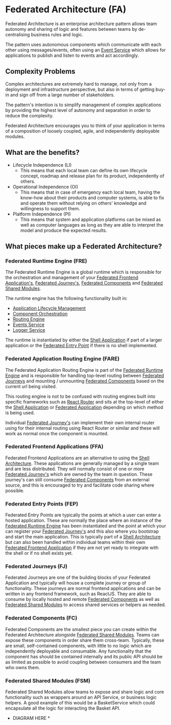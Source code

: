 # Federated Architecture (FA)
Federated Architecture is an enterprise architecture pattern allows team autonomy and sharing of logic and features between teams by de-centralising business rules and logic.

The pattern uses autonomous components which communicate with each other using messages/events, often using an [Event Service](/sections/packages/federated-core?id=event-service) which allows for applications to publish and listen to events and act accordingly.

## Complexity Problems
Complex architectures are extremely hard to manage, not only from a deployment and infrastructure perspective, but also in terms of getting buy-in and sign off from a large number of stakeholders.

The pattern's intention is to simplify management of complex applications by providing the highest level of autonomy and separation in order to reduce the complexity. 

Federated Architecture encourages you to think of your application in terms of a composition of loosely coupled, agile, and independently deployable modules.

## What are the benefits?
- Lifecycle Independence (LI)
  - This means that each local team can define its own lifecycle concept, roadmap and release plan for its product, independently of others.
- Operational Independence (OI)
  - This means that in case of emergency each local team, having the know-how about their products and computer systems, is able to fix and operate them without relying on others' knowledge and willingness to support them.
- Platform Independence (PI)
  - This means that system and application platforms can be mixed as well as computer languages as long as they are able to interpret the model and produce the expected results.

## What pieces make up a Federated Architecture?

### Federated Runtime Engine (FRE)
The Federated Runtime Engine is a global runtime which is responsible for the orchestration and management of your [Federated Frontend Application's](/sections/architecture/federated-architecture?id=federated-frontend-applications-ffa), [Federated Journey's](/sections/architecture/federated-architecture?id=federated-journeys-fj), [Federated Components](/sections/architecture/federated-architecture?id=federated-components-fc) and [Federated Shared Modules](/sections/architecture/federated-architecture?id=federated-shared-modules-fsm).

The runtime engine has the following functionality built in:

- [Application Lifecycle Management](/sections/packages/federated-core?id=federated-lifecycle-events)
- [Component Orchestration](/sections/architecture/federated-architecture?id=federated-components-fc)
- [Routing Engine](/sections/architecture/federated-architecture?id=federated-application-routing-engine-fare)
- [Events Service](/sections/packages/federated-core?id=event-service)
- [Logger Service](/sections/packages/federated-core?id=logger-service)

The runtime is instantiated by either the [Shell Application](/sections/architecture/shell-architecture) if part of a larger application or the [Federated Entry Point](/sections/architecture/federated-architecture?id=federated-entry-points-fep) if there is no shell implemented.

### Federated Application Routing Engine (FARE)
The Federated Application Routing Engine is part of the [Federated Runtime Engine](/sections/architecture/federated-architecture?id=federated-application-routing-engine-fare) and is responsible for handling top-level routing between [Federated Journeys](/sections/architecture/federated-architecture?id=federated-journeys-fj  ) and mounting / unmounting [Federated Components](/sections/architecture/federated-architecture?id=federated-components-fc) based on the current url being visited.

This routing engine is not to be confused with routing engines built into specific frameworks such as [React Router]() and sits at the top-level of either the [Shell Application](/sections/architecture/shell-architecture) or [Federated Application](/sections/architecture/federated-architecture?id=federated-frontend-applications-ffa) depending on which method is being used.

Individual [Federated Journey's](/sections/architecture/federated-architecture?id=federated-journeys-fj) can implement their own internal router using for their internal routing using React Router or similar and these will work as normal once the component is mounted.

### Federated Frontend Applications (FFA)
Federated Frontend Applications are an alternative to using the [Shell Architecture](/sections/architecture/shell-architecture). These applications are generally managed by a single team and are less distributed. They will normally consist of one or more [Federated Journey's](/sections/architecture/federated-architecture?id=federated-journeys-fj) which are owned by the team in question. These journey's can still consume [Federated Components](/sections/architecture/federated-architecture?id=federated-components-fc) from an external source, and this is encouraged to try and facilitate code sharing where possible.  

### Federated Entry Points (FEP)
Federated Entry Points are typically the points at which a user can enter a hosted application. These are normally the place where an instance of the [Federated Runtime Engine](/sections/architecture/federated-architecture?id=federated-runtime-engine-fre) has been instantiated and the point at which your can register your [Federated Journey's](/sections/architecture/federated-architecture?id=federated-journeys-fj) and this also where you bootstrap and start the main application. This is typically part of a [Shell Architecture](/sections/architecture/shell-architecture) but can also been handled within individual teams within their own [Federated Frontend Application](/sections/architecture/federated-architecture?id=federated-components-fc) if they are not yet ready to integrate with the shell or if no shell exists yet.

### Federated Journeys (FJ)
Federated Journeys are one of the building blocks of your Federated Application and typically will house a complete journey or group of functionality. These journeys are normal frontend applications and can be written in any frontend framework, such as ReactJS. They are able to consume by locally hosted and remote [Federated Components](/sections/architecture/federated-architecture?id=federated-components-fc) as well as [Federated Shared Modules](/sections/architecture/federated-architecture?id=federated-shared-modules-fsm) to access shared services or helpers as needed.

### Federated Components (FC)
Federated Components are the smallest piece you can create within the Federated Architecture alongside [Federated Shared Modules](/sections/architecture/federated-architecture?id=federated-shared-modules-fsm). Teams can expose these components in order share them cross-team. Typically, these are small, self-contained components, with little to no logic which are independently deployable and consumable. Any functionality that the component has should be contained internally and its public API should be as limited as possible to avoid coupling between consumers and the team who owns them.

### Federated Shared Modules (FSM)
Federated Shared Modules allow teams to expose and share logic and core functionality such as wrappers around an API Service, or business logic helpers. A good example of this would be a BasketService which could encapsulate all the logic for interacting the Basket API.

* DIAGRAM HERE *
